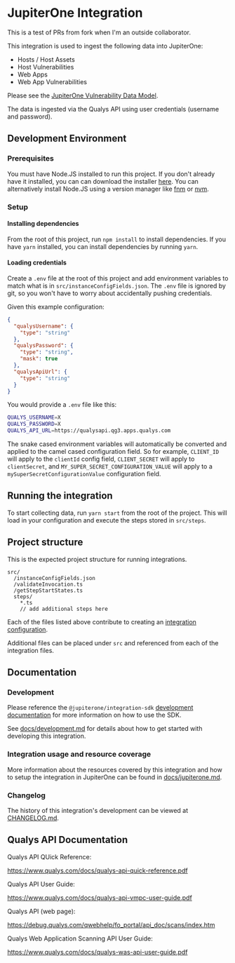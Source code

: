 # JupiterOne Integration

This is a test of PRs from fork when I'm an outside collaborator.

This integration is used to ingest the following data into JupiterOne:

- Hosts / Host Assets
- Host Vulnerabilities
- Web Apps
- Web App Vulnerabilities

Please see the [JupiterOne Vulnerability Data Model][vuln-data-model].

The data is ingested via the Qualys API using user credentials (username and
password).

## Development Environment

### Prerequisites

You must have Node.JS installed to run this project. If you don't already have
it installed, you can can download the installer
[here](https://nodejs.org/en/download/). You can alternatively install Node.JS
using a version manager like [fnm](https://github.com/Schniz/fnm) or
[nvm](https://github.com/nvm-sh/nvm).

### Setup

#### Installing dependencies

From the root of this project, run `npm install` to install dependencies. If you
have `yarn` installed, you can install dependencies by running `yarn`.

#### Loading credentials

Create a `.env` file at the root of this project and add environment variables
to match what is in `src/instanceConfigFields.json`. The `.env` file is ignored
by git, so you won't have to worry about accidentally pushing credentials.

Given this example configuration:

```json
{
  "qualysUsername": {
    "type": "string"
  },
  "qualysPassword": {
    "type": "string",
    "mask": true
  },
  "qualysApiUrl": {
    "type": "string"
  }
}
```

You would provide a `.env` file like this:

```bash
QUALYS_USERNAME=X
QUALYS_PASSWORD=X
QUALYS_API_URL=https://qualysapi.qg3.apps.qualys.com
```

The snake cased environment variables will automatically be converted and
applied to the camel cased configuration field. So for example, `CLIENT_ID` will
apply to the `clientId` config field, `CLIENT_SECRET` will apply to
`clientSecret`, and `MY_SUPER_SECRET_CONFIGURATION_VALUE` will apply to a
`mySuperSecretConfigurationValue` configuration field.

## Running the integration

To start collecting data, run `yarn start` from the root of the project. This
will load in your configuration and execute the steps stored in `src/steps`.

## Project structure

This is the expected project structure for running integrations.

```text
src/
  /instanceConfigFields.json
  /validateInvocation.ts
  /getStepStartStates.ts
  steps/
    *.ts
    // add additional steps here
```

Each of the files listed above contribute to creating an
[integration configuration](https://github.com/JupiterOne/integration-sdk/blob/master/docs/development.md#the-integration-framework).

Additional files can be placed under `src` and referenced from each of the
integration files.

## Documentation

### Development

Please reference the `@jupiterone/integration-sdk`
[development documentation](https://github.com/JupiterOne/integration-sdk/blob/master/docs/development.md)
for more information on how to use the SDK.

See [docs/development.md](docs/development.md) for details about how to get
started with developing this integration.

### Integration usage and resource coverage

More information about the resources covered by this integration and how to
setup the integration in JupiterOne can be found in
[docs/jupiterone.md](docs/jupiterone.md).

### Changelog

The history of this integration's development can be viewed at
[CHANGELOG.md](CHANGELOG.md).

## Qualys API Documentation

Qualys API QUick Reference:

<https://www.qualys.com/docs/qualys-api-quick-reference.pdf>

Qualys API User Guide:

<https://www.qualys.com/docs/qualys-api-vmpc-user-guide.pdf>

Qualys API (web page):

<https://debug.qualys.com/qwebhelp/fo_portal/api_doc/scans/index.htm>

Qualys Web Application Scanning API User Guide:

<https://www.qualys.com/docs/qualys-was-api-user-guide.pdf>

[vuln-data-model]:
  https://support.jupiterone.io/hc/en-us/articles/360041429733-Data-Model-for-Vulnerability-Management
